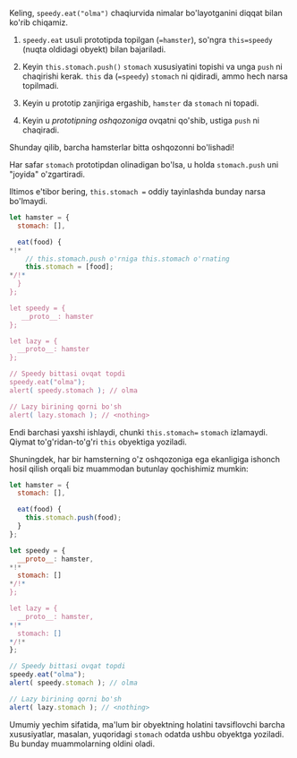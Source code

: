 Keling, `speedy.eat("olma")` chaqiurvida nimalar bo'layotganini diqqat bilan ko'rib chiqamiz.

1. `speedy.eat` usuli prototipda topilgan (`=hamster`), so'ngra `this=speedy` (nuqta oldidagi obyekt) bilan bajariladi.

2. Keyin `this.stomach.push()` `stomach` xususiyatini topishi va unga `push` ni chaqirishi kerak. `this` da (`=speedy`) `stomach` ni qidiradi, ammo hech narsa topilmadi.

3. Keyin u prototip zanjiriga ergashib, `hamster` da `stomach` ni topadi.

4. Keyin u _prototipning oshqozoniga_ ovqatni qo'shib, ustiga `push` ni chaqiradi.

Shunday qilib, barcha hamsterlar bitta oshqozonni bo'lishadi!

Har safar `stomach` prototipdan olinadigan bo'lsa, u holda `stomach.push` uni "joyida" o'zgartiradi.

Iltimos e'tibor bering, `this.stomach =` oddiy tayinlashda bunday narsa bo'lmaydi.

```js run
let hamster = {
  stomach: [],

  eat(food) {
*!*
    // this.stomach.push o'rniga this.stomach o'rnating
    this.stomach = [food];
*/!*
  }
};

let speedy = {
   __proto__: hamster
};

let lazy = {
  __proto__: hamster
};

// Speedy bittasi ovqat topdi
speedy.eat("olma");
alert( speedy.stomach ); // olma

// Lazy birining qorni bo'sh
alert( lazy.stomach ); // <nothing>
```

Endi barchasi yaxshi ishlaydi, chunki `this.stomach=` `stomach` izlamaydi. Qiymat to'g'ridan-to'g'ri `this` obyektiga yoziladi.

Shuningdek, har bir hamsterning o'z oshqozoniga ega ekanligiga ishonch hosil qilish orqali biz muammodan butunlay qochishimiz mumkin:

```js run
let hamster = {
  stomach: [],

  eat(food) {
    this.stomach.push(food);
  }
};

let speedy = {
  __proto__: hamster,
*!*
  stomach: []
*/!*
};

let lazy = {
  __proto__: hamster,
*!*
  stomach: []
*/!*
};

// Speedy bittasi ovqat topdi
speedy.eat("olma");
alert( speedy.stomach ); // olma

// Lazy birining qorni bo'sh
alert( lazy.stomach ); // <nothing>
```

Umumiy yechim sifatida, ma'lum bir obyektning holatini tavsiflovchi barcha xususiyatlar, masalan, yuqoridagi `stomach` odatda ushbu obyektga yoziladi. Bu bunday muammolarning oldini oladi.
